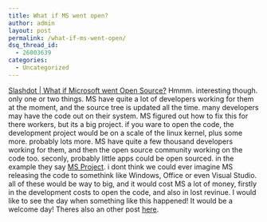 ```yaml
---
title: What if MS went open?
author: admin
layout: post
permalink: /what-if-ms-went-open/
dsq_thread_id:
  - 26003639
categories:
  - Uncategorized
---
```

[Slashdot | What if Microsoft went Open Source?][1] Hmmm. interesting though. only one or two things. MS have quite a lot of developers working for them at the moment, and the source tree is updated all the time. many developers may have the code out on their system. MS figured out how to fix this for there workers, but its a big project. if you ware to open the code, the development project would be on a scale of the linux kernel, plus some more. probably lots more. MS have quite a few thousand developers working for them, and then the open source community working on the code too. seconly, probably little apps could be open sourced. in the example they say [MS Project][2]. i dont think we could ever imagine MS releasing the code to somethink like Windows, Office or even Visual Studio. all of these would be way to big, and it would cost MS a lot of money, firstly in the development costs to open the code, and also in lost revinue. I would like to see the day when something like this happened! It would be a welcome day! Theres also an other post [here][3].

 [1]: http://slashdot.org/articles/03/03/22/1454204.shtml?tid=109 "Slashdot | What if Microsoft went Open Source?"
 [2]: http://www.microsoft.com/office/project
 [3]: http://www.iunknown.com/Weblog/Microsoftvs.OpenSource.html